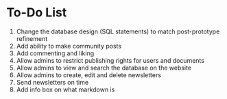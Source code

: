 # To-Do List

1. Change the database design (SQL statements) to match post-prototype refinement
2. Add ability to make community posts
3. Add commenting and liking
4. Allow admins to restrict publishing rights for users and documents
5. Allow admins to view and search the database on the website
6. Allow admins to create, edit and delete newsletters
7. Send newsletters on time
8. Add info box on what markdown is
